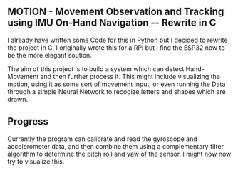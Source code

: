 ## MOTION - Movement Observation and Tracking using IMU On-Hand Navigation -- Rewrite in C

I already have written some Code for this in Python but I decided to rewrite the project in C. I originally wrote this for a RPi but i find the ESP32 now to be the more elegant soution. 

The aim of this project is to build a system which can detect Hand-Movement and then further process it. This might include visualizing the motion, using it as some sort of movement input, or even running the Data through a simple Neural Network to recogize letters and shapes which are drawn. 

## Progress
Currently the program can calibrate and read the gyroscope and accelerometer data, and then combine them using a complementary filter algorithm to determine the pitch roll and yaw of the sensor. I might now now try to visualize this. 


